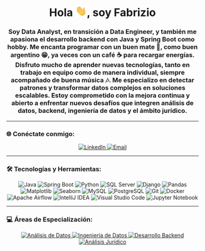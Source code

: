 <h1 align="center">Hola <img src="https://raw.githubusercontent.com/ABSphreak/ABSphreak/master/gifs/Hi.gif" width="30px">, soy Fabrizio</h1>
<h3 align="center">
  Soy Data Analyst, en transición a Data Engineer, y también me apasiona el desarrollo backend con Java y Spring Boot como hobby. 
  Me encanta programar con un buen mate 🧉, como buen argentino 😁, ya veces con un café ☕ para recargar energías. 
  Disfruto mucho de aprender nuevas tecnologías, tanto en trabajo en equipo como de manera individual, siempre acompañado de buena música 🎶. 
  Me especializo en detectar patrones y transformar datos complejos en soluciones escalables. 
  Estoy comprometido con la mejora continua y abierto a enfrentar nuevos desafíos que integren análisis de datos, backend, ingeniería de datos y el ámbito jurídico.
</h3>

---

### 🌐 Conéctate conmigo:
<p align="center">
  <a href="https://linkedin.com/in/fabrizioflamini" target="_blank">
    <img src="https://img.shields.io/badge/-LinkedIn-%230077B5.svg?style=for-the-badge&logo=linkedin&logoColor=white" alt="LinkedIn" />
  </a>
  <a href="mailto:flaminifabrizio28@gmail.com">
    <img src="https://img.shields.io/badge/-Email-%23333.svg?style=for-the-badge&logo=gmail&logoColor=white" alt="Email" />
  </a>
</p>

---

### 🛠️ Tecnologías y Herramientas:
<p align="center">
  <img src="https://img.shields.io/badge/Java-%23ED8B00.svg?style=for-the-badge&logo=java&logoColor=white" alt="Java" />
  <img src="https://img.shields.io/badge/Spring%20Boot-%236DB33F.svg?style=for-the-badge&logo=spring-boot&logoColor=white" alt="Spring Boot" />
  <img src="https://img.shields.io/badge/Python-%2314354C.svg?style=for-the-badge&logo=python&logoColor=white" alt="Python" />
  <img src="https://img.shields.io/badge/SQL%20Server-%23CC2927.svg?style=for-the-badge&logo=microsoft-sql-server&logoColor=white" alt="SQL Server" />
  <img src="https://img.shields.io/badge/Django-%23092E20.svg?style=for-the-badge&logo=django&logoColor=white" alt="Django" />
  <img src="https://img.shields.io/badge/Pandas-%23150458.svg?style=for-the-badge&logo=pandas&logoColor=white" alt="Pandas" />
  <img src="https://img.shields.io/badge/Matplotlib-%230079B5.svg?style=for-the-badge&logo=matplotlib&logoColor=white" alt="Matplotlib" />
  <img src="https://img.shields.io/badge/Seaborn-%230395A6.svg?style=for-the-badge&logo=seaborn&logoColor=white" alt="Seaborn" />
  <img src="https://img.shields.io/badge/MySQL-%234479A1.svg?style=for-the-badge&logo=mysql&logoColor=white" alt="MySQL" />
  <img src="https://img.shields.io/badge/PostgreSQL-%23336791.svg?style=for-the-badge&logo=postgresql&logoColor=white" alt="PostgreSQL" />
  <img src="https://img.shields.io/badge/Git-%23F05033.svg?style=for-the-badge&logo=git&logoColor=white" alt="Git" />
  <img src="https://img.shields.io/badge/Docker-%232496ED.svg?style=for-the-badge&logo=docker&logoColor=white" alt="Docker" />
  <img src="https://img.shields.io/badge/Apache%20Airflow-%23017CEE.svg?style=for-the-badge&logo=apache-airflow&logoColor=white" alt="Apache Airflow" />
  <img src="https://img.shields.io/badge/IntelliJ%20IDEA-%23000000.svg?style=for-the-badge&logo=intellij-idea&logoColor=white" alt="IntelliJ IDEA" />
  <img src="https://img.shields.io/badge/Visual%20Studio%20Code-%23007ACC.svg?style=for-the-badge&logo=visual-studio-code&logoColor=white" alt="Visual Studio Code" />
  <img src="https://img.shields.io/badge/Jupyter-%23F37626.svg?style=for-the-badge&logo=jupyter&logoColor=white" alt="Jupyter Notebook" />
</p>

---

### 💻 Áreas de Especialización:
<p align="center">
  <a href="https://www.google.com/search?q=data+analysis" target="_blank">
    <img src="https://img.shields.io/badge/Análisis%20de%20Datos-%23007ACC.svg?style=for-the-badge&logo=visual-studio-code&logoColor=white" alt="Análisis de Datos" />
  </a>
  <a href="https://www.google.com/search?q=data+engineering" target="_blank">
    <img src="https://img.shields.io/badge/Ingeniería%20de%20Datos-%230092CC.svg?style=for-the-badge&logo=google-cloud&logoColor=white" alt="Ingeniería de Datos" />
  </a>
  <a href="https://www.google.com/search?q=backend+development" target="_blank">
    <img src="https://img.shields.io/badge/Desarrollo%20Backend-%23F7DF1E.svg?style=for-the-badge&logo=spring&logoColor=black" alt="Desarrollo Backend" />
  </a>
  <a href="https://www.google.com/search?q=legal+data+analysis" target="_blank">
    <img src="https://img.shields.io/badge/Análisis%20Jurídico-%233366FF.svg?style=for-the-badge&logo=law&logoColor=white" alt="Análisis Jurídico" />
  </a>
</p>


